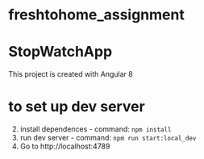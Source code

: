 # freshtohome_assignment

# StopWatchApp
This project is created with Angular 8

# to set up dev server
2. install dependences - command: `npm install`
3. run dev server - command: `npm run start:local_dev`
4. Go to http://localhost:4789 
